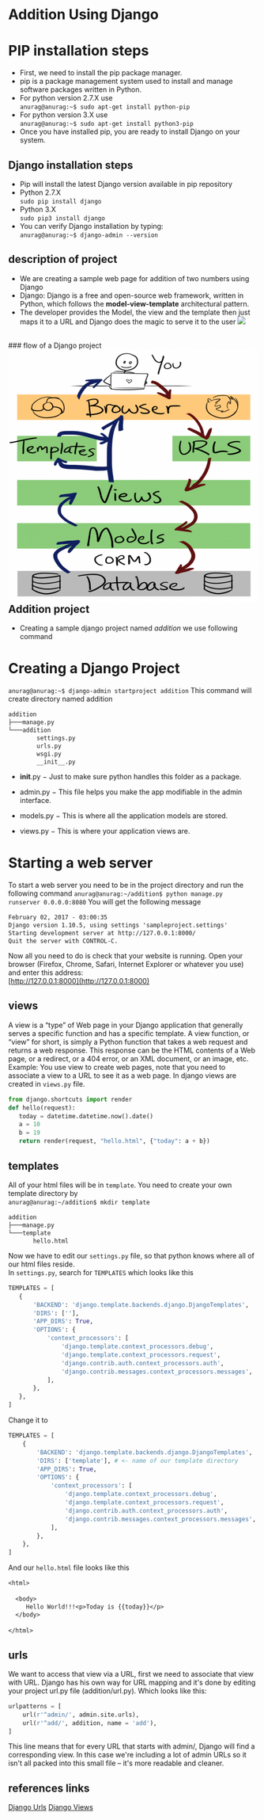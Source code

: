 # Addition Using Django
# PIP installation steps
* First, we need to install the pip package manager.
* pip is a package management system used to install and manage software packages written in Python.
* For python version 2.7.X use <br/>
`anurag@anurag:~$ sudo apt-get install python-pip`
* For python version 3.X use <br/>
`anurag@anurag:~$ sudo apt-get install python3-pip`
* Once you have installed pip, you are ready to install Django on your system.
## Django installation steps
* Pip will install the latest Django version available in pip repository
* Python 2.7.X   <br/>`sudo pip install django`
* Python 3.X     <br/>`sudo pip3 install django`
* You can verify Django installation by typing: <br/>
`anurag@anurag:~$ django-admin --version`

## description of project
* We are creating a sample web page for addition of two numbers using Django
* Django: Django is a free and open-source web framework, written in Python, which follows the **model-view-template** architectural pattern.
* The developer provides the Model, the view and the template then just maps it to a URL and Django does the magic to serve it to the user
 <a href="https://mdn.mozillademos.org/files/13931/basic-django.png"><img src="https://mdn.mozillademos.org/files/13931/basic-django.png"></a>
<br>
### flow of a Django project
<a href="https://github.com/a9raag/djangoaddition/blob/plagiarism/Django-Template.png"><img src="https://github.com/a9raag/djangoaddition/blob/plagiarism/Django-Template.png" align="left" height="512" width="512" ></a>


<br>


## Addition  project
* Creating a sample django project named _addition_ we use following command


# Creating a Django Project
`anurag@anurag:~$ django-admin startproject addition`
This command will create directory named addition 
```
addition 
├───manage.py
└───addition
        settings.py
        urls.py
        wsgi.py
        __init__.py
```

* __init__.py − Just to make sure python handles this folder as a package.

* admin.py − This file helps you make the app modifiable in the admin interface.

* models.py − This is where all the application models are stored.


* views.py − This is where your application views are.


#  Starting a web server
To start a web server you need to be in the project directory and run the following command
`anurag@anurag:~/addition$ python manage.py runserver 0.0.0.0:8080`
You will get the following message 
```
February 02, 2017 - 03:00:35
Django version 1.10.5, using settings 'sampleproject.settings'
Starting development server at http://127.0.0.1:8000/
Quit the server with CONTROL-C.
```
Now all you need to do is check that your website is running. Open your browser (Firefox, Chrome, Safari, Internet Explorer or whatever you use) and enter this address:<br/>
[http://127.0.0.1:8000](http://127.0.0.1:8000)

##  views
A view is a “type” of Web page in your Django application that generally serves a specific function and has a specific template.
A view function, or “view” for short, is simply a Python function that takes a web request and returns a web response. This response can be the HTML contents of a Web page, or a redirect, or a 404 error, or an XML document, or an image, etc. Example: You use view to create web pages, note that you need to associate a view to a URL to see it as a web page.
 In django views are created in `views.py` file.
 ```python
 from django.shortcuts import render
 def hello(request):
    today = datetime.datetime.now().date()
    a = 10
    b = 19
    return render(request, "hello.html", {"today": a + b})
 ```
 ##   templates<br/>
 All of your html files will be in `template`.
 You need to create your own template directory by <br/>
 `anurag@anurag:~/addition$ mkdir template`
 ```
 addition 
├───manage.py
└───template
        hello.html
```
 Now we have to edit our `settings.py` file, so that python knows where all of our html files reside.<br/>
 In `settings.py`, search for  `TEMPLATES` which looks like this 
 
 ```python
TEMPLATES = [
    {
        'BACKEND': 'django.template.backends.django.DjangoTemplates',
        'DIRS': [''], 
        'APP_DIRS': True,
        'OPTIONS': {
            'context_processors': [
                'django.template.context_processors.debug',
                'django.template.context_processors.request',
                'django.contrib.auth.context_processors.auth',
                'django.contrib.messages.context_processors.messages',
            ],
        },
    },
]
```

Change it to 
```python
TEMPLATES = [
    {
        'BACKEND': 'django.template.backends.django.DjangoTemplates',
        'DIRS': ['template'], # <- name of our template directory
        'APP_DIRS': True,
        'OPTIONS': {
            'context_processors': [
                'django.template.context_processors.debug',
                'django.template.context_processors.request',
                'django.contrib.auth.context_processors.auth',
                'django.contrib.messages.context_processors.messages',
            ],
        },
    },
]
```
 And our `hello.html` file looks like this 
 ```
 <html>

   <body>
      Hello World!!!<p>Today is {{today}}</p>
   </body>

</html>
```
##  urls
We want to access that view via a URL, first we need to associate that view with URL. Django has his own way for URL mapping and it's done by editing your project url.py file (addition/url.py). 
Which looks like this:<br/>
```python
urlpatterns = [
    url(r'^admin/', admin.site.urls),
    url(r'^add/', addition, name = 'add'), 
]
```
This line means that for every URL that starts with admin/, Django will find a corresponding view. In this case we're including a lot of admin URLs so it isn't all packed into this small file – it's more readable and cleaner.


##	references links
[Django Urls](https://tutorial.djangogirls.org/en/django_urls/)
[Django Views](https://docs.djangoproject.com/en/1.10/intro/tutorial03/)
